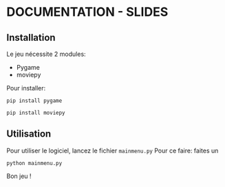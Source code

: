 # DOCUMENTATION - SLIDES

## Installation

Le jeu nécessite 2 modules:
* Pygame
* moviepy

Pour installer: 
```
pip install pygame
```
```
pip install moviepy
```

## Utilisation

Pour utiliser le logiciel, lancez le fichier `mainmenu.py`
Pour ce faire: faites un
```
python mainmenu.py
```

Bon jeu !
